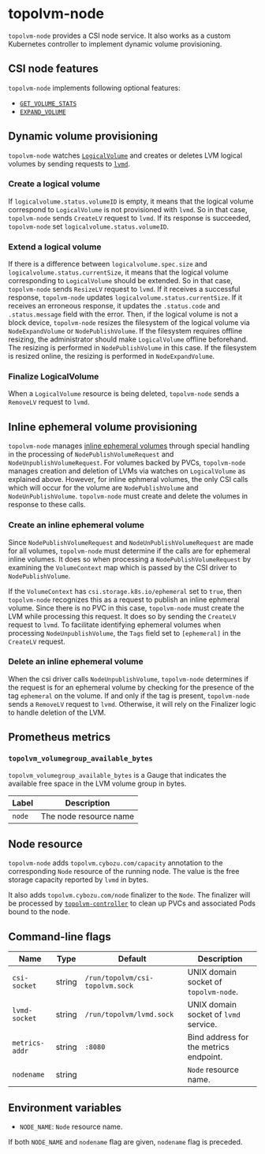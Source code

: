 topolvm-node
============

`topolvm-node` provides a CSI node service.  It also works as a custom
Kubernetes controller to implement dynamic volume provisioning.

CSI node features
-----------------

`topolvm-node` implements following optional features:

- [`GET_VOLUME_STATS`](https://github.com/container-storage-interface/spec/blob/v1.1.0/spec.md#nodegetvolumestats)
- [`EXPAND_VOLUME`](https://github.com/container-storage-interface/spec/blob/v1.1.0/spec.md#nodeexpandvolume)


Dynamic volume provisioning
---------------------------

`topolvm-node` watches [`LogicalVolume`](./crd-logical-volume.md) and creates
or deletes LVM logical volumes by sending requests to [`lvmd`](./lvmd.md).

### Create a logical volume

If `logicalvolume.status.volumeID` is empty,
it means that the logical volume correspond to `LogicalVolume` is not provisioned with `lvmd`.
So in that case, `topolvm-node` sends `CreateLV` request to `lvmd`.
If its response is succeeded, `topolvm-node` set `logicalvolume.status.volumeID`.

### Extend a logical volume

If there is a difference between `logicalvolume.spec.size` and `logicalvolume.status.currentSize`,
it means that the logical volume corresponding to `LogicalVolume` should be extended.
So in that case, `topolvm-node` sends `ResizeLV` request to `lvmd`.
If it receives a successful response, `topolvm-node` updates `logicalvolume.status.currentSize`.
If it receives an erroneous response, it updates the `.status.code` and `.status.message` field with the error.
Then, if the logical volume is not a block device, `topolvm-node` resizes the filesystem of the logical volume
via `NodeExpandVolume` or `NodePublishVolume`.
If the filesystem requires offline resizing, the administrator should make `LogicalVolume` offline beforehand.
The resizing is performed in `NodePublishVolume` in this case.
If the filesystem is resized online, the resizing is performed in `NodeExpandVolume`.

### Finalize LogicalVolume

When a `LogicalVolume` resource is being deleted, `topolvm-node` sends
a `RemoveLV` request to `lvmd`.

Inline ephemeral volume provisioning
------------------------------------

`topolvm-node` manages [inline ephemeral volumes](https://kubernetes-csi.github.io/docs/ephemeral-local-volumes.html) through special handling in the
processing of `NodePublishVolumeRequest` and `NodeUnpublishVolumeRequest`. For volumes
backed by PVCs, `topolvm-node` manages creation and deletion of LVMs via
watches on `LogicalVolume` as explained above. However, for inline ephmeral
volumes, the only CSI calls which will occur for the volume are
`NodePublishVolume` and `NodeUnPublishVolume`. `topolvm-node` must
create and delete the volumes in response to these calls.

### Create an inline ephemeral volume

Since `NodePublishVolumeRequest` and `NodeUnPublishVolumeRequest` are made for
all volumes, `topolvm-node` must determine if the calls are for ephemeral
inline volumes. It does so when processing a `NodePublishVolumeRequest`
by examining the `VolumeContext` map which is passed by the CSI driver to
`NodePublishVolume`.

If the `VolumeContext` has `csi.storage.k8s.io/ephemeral`
set to `true`, then `topolvm-node` recognizes this as a request to publish
an inline ephmeral volume. Since there is no PVC in this case, `topolvm-node`
must create the LVM while processing this request. It does so by sending the
`CreateLV` request to `lvmd`. To facilitate identifying ephemeral volumes when
processing `NodeUnpublishVolume`, the `Tags` field set to `[ephemeral]` in
the `CreateLV` request.

### Delete an inline ephemeral volume

When the csi driver calls `NodeUnpublishVolume`, `topolvm-node` determines
if the request is for an ephemeral volume by checking for the presence of
the tag `ephemeral` on the volume. If and only if the tag is present,
`topolvm-node` sends a `RemoveLV` request to `lvmd`. Otherwise, it will
rely on the Finalizer logic to handle deletion of the LVM.

Prometheus metrics
------------------

### `topolvm_volumegroup_available_bytes`

`topolvm_volumegroup_available_bytes` is a Gauge that indicates the available
free space in the LVM volume group in bytes.

| Label  | Description            |
| ------ | ---------------------- |
| `node` | The node resource name |

Node resource
-------------

`topolvm-node` adds `topolvm.cybozu.com/capacity` annotation to the
corresponding `Node` resource of the running node.  The value is the
free storage capacity reported by `lvmd` in bytes.

It also adds `topolvm.cybozu.com/node` finalizer to the `Node`.
The finalizer will be processed by [`topolvm-controller`](./topolvm-controller.md)
to clean up PVCs and associated Pods bound to the node.

Command-line flags
------------------

| Name           | Type   | Default                         | Description                            |
| -------------- | ------ | ------------------------------- | -------------------------------------- |
| `csi-socket`   | string | `/run/topolvm/csi-topolvm.sock` | UNIX domain socket of `topolvm-node`.  |
| `lvmd-socket`  | string | `/run/topolvm/lvmd.sock`        | UNIX domain socket of `lvmd` service.  |
| `metrics-addr` | string | `:8080`                         | Bind address for the metrics endpoint. |
| `nodename`     | string |                                 | `Node` resource name.                  |

Environment variables
---------------------

- `NODE_NAME`: `Node` resource name.

If both `NODE_NAME` and `nodename` flag are given, `nodename` flag is preceded.
